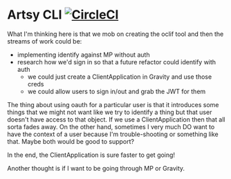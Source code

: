 # Artsy CLI [![CircleCI][badge]][circleci]

[badge]: https://circleci.com/gh/artsy/artsy-cli.svg?style=svg
[circleci]: https://circleci.com/gh/artsy/artsy-cli

What I'm thinking here is that we mob on creating the oclif tool and then the
streams of work could be:

* implementing identify against MP without auth
* research how we'd sign in so that a future refactor could identify with auth
  * we could just create a ClientApplication in Gravity and use those creds
  * we could allow users to sign in/out and grab the JWT for them

The thing about using oauth for a particular user is that it introduces some
things that we might not want like we try to identify a thing but that user
doesn't have access to that object. If we use a ClientApplication then that all
sorta fades away. On the other hand, sometimes I very much DO want to have the
context of a user because I'm trouble-shooting or something like that. Maybe
both would be good to support?

In the end, the ClientApplication is sure faster to get going!

Another thought is if I want to be going through MP or Gravity.
